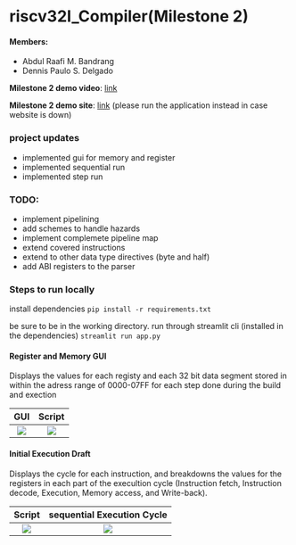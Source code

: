 # riscv32I_Compiler(Milestone 2)
#### Members:
- Abdul Raafi M. Bandrang
- Dennis Paulo S. Delgado

**Milestone 2 demo video**: [link](https://youtu.be/3WeyeUsq2vM)

**Milestone 2 demo site**: [link](https://riscv32icompiler-jqr8wmc6t4kksnu8x7vnke.streamlit.app/) (please run the application instead in case website is down)

### project updates
- implemented gui for memory and register
- implemented sequential run
- implemented step run

### TODO:
- implement pipelining
- add schemes to handle hazards
- implement complemete pipeline map
- extend covered instructions
- extend to other data type directives (byte and half)
- add ABI registers to the parser

### Steps to run locally
install dependencies
```pip install -r requirements.txt```

be sure to be in the working directory. 
run through streamlit cli (installed in the dependencies)
```streamlit run app.py```

#### Register and Memory GUI
Displays the values for each registy and each 32 bit data segment stored in within the adress range of 0000-07FF for each step done during the build and exection



GUI           |  Script
:-------------------------:|:-------------------------:
![](images/register_memory.png)  |  ![](images/m2_sample.png)


#### Initial Execution Draft
Displays the cycle for each instruction, and breakdowns the values for the registers in each part of the execultion cycle (Instruction fetch, Instruction decode, Execution, Memory access, and Write-back).

Script            |  sequential Execution Cycle
:-------------------------:|:-------------------------:
![](images/m2_sample.png)  |  ![](images/execution_draft.png)